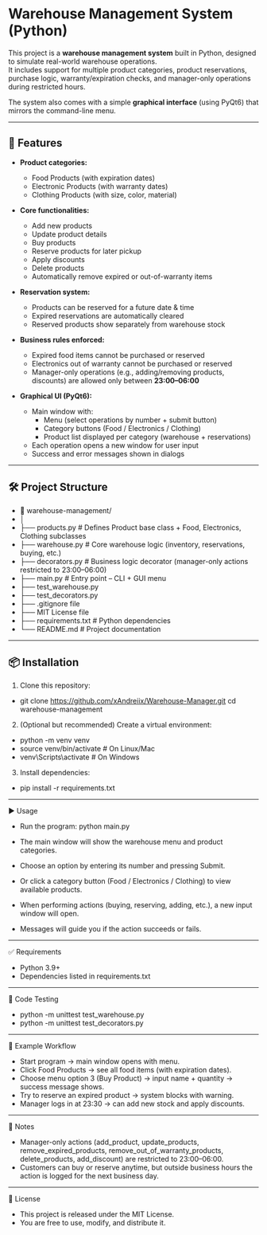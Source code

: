 # Warehouse Management System (Python)

This project is a **warehouse management system** built in Python, designed to simulate real-world warehouse operations.  
It includes support for multiple product categories, product reservations, purchase logic, warranty/expiration checks, and manager-only operations during restricted hours.  

The system also comes with a simple **graphical interface** (using PyQt6) that mirrors the command-line menu.  

---

## 🚀 Features

- **Product categories:**
  - Food Products (with expiration dates)
  - Electronic Products (with warranty dates)
  - Clothing Products (with size, color, material)

- **Core functionalities:**
  - Add new products
  - Update product details
  - Buy products
  - Reserve products for later pickup
  - Apply discounts
  - Delete products
  - Automatically remove expired or out-of-warranty items

- **Reservation system:**
  - Products can be reserved for a future date & time
  - Expired reservations are automatically cleared
  - Reserved products show separately from warehouse stock

- **Business rules enforced:**
  - Expired food items cannot be purchased or reserved
  - Electronics out of warranty cannot be purchased or reserved
  - Manager-only operations (e.g., adding/removing products, discounts) are allowed only between **23:00–06:00**

- **Graphical UI (PyQt6):**
  - Main window with:
    - Menu (select operations by number + submit button)
    - Category buttons (Food / Electronics / Clothing)
    - Product list displayed per category (warehouse + reservations)
  - Each operation opens a new window for user input
  - Success and error messages shown in dialogs

---

## 🛠️ Project Structure

- 📁 warehouse-management/
- │
- ├── products.py         # Defines Product base class + Food, Electronics, Clothing subclasses
- ├── warehouse.py        # Core warehouse logic (inventory, reservations, buying, etc.)
- ├── decorators.py       # Business logic decorator (manager-only actions restricted to 23:00–06:00)
- ├── main.py             # Entry point – CLI + GUI menu
- ├── test_warehouse.py
- ├── test_decorators.py
- ├── .gitignore file
- ├── MIT License file
- ├── requirements.txt    # Python dependencies
- └── README.md           # Project documentation

---

## 📦 Installation

1. Clone this repository:

- git clone https://github.com/xAndreiix/Warehouse-Manager.git
cd warehouse-management

2. (Optional but recommended) Create a virtual environment:

- python -m venv venv
- source venv/bin/activate   # On Linux/Mac
- venv\Scripts\activate      # On Windows

3. Install dependencies:

- pip install -r requirements.txt

---

▶️ Usage

- Run the program:
python main.py


- The main window will show the warehouse menu and product categories.
- Choose an option by entering its number and pressing Submit.
- Or click a category button (Food / Electronics / Clothing) to view available products.
- When performing actions (buying, reserving, adding, etc.), a new input window will open.
- Messages will guide you if the action succeeds or fails.

---

✅ Requirements

- Python 3.9+
- Dependencies listed in requirements.txt

---

🧪 Code Testing
- python -m unittest test_warehouse.py
- python -m unittest test_decorators.py

---

🧩 Example Workflow

- Start program → main window opens with menu.
- Click Food Products → see all food items (with expiration dates).
- Choose menu option 3 (Buy Product) → input name + quantity → success message shows.
- Try to reserve an expired product → system blocks with warning.
- Manager logs in at 23:30 → can add new stock and apply discounts.

---

📌 Notes
- Manager-only actions (add_product, update_products, remove_expired_products, remove_out_of_warranty_products, delete_products, add_discount) are restricted to 23:00–06:00.
- Customers can buy or reserve anytime, but outside business hours the action is logged for the next business day.

---

📜 License
- This project is released under the MIT License.
- You are free to use, modify, and distribute it.
